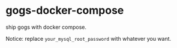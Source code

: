 # gogs-docker-compose

ship gogs with docker compose.

Notice: replace `your_mysql_root_password` with whatever you want.